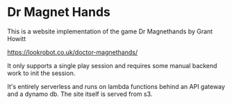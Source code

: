# Dr Magnet Hands

This is a website implementation of the game Dr Magnethands by Grant Howitt

https://lookrobot.co.uk/doctor-magnethands/


It only supports a single play session and requires some manual backend work to init the session.

It's entirely serverless and runs on lambda functions behind an API gateway and a dynamo db. The site
itself is served from s3.